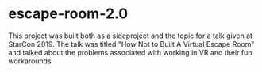# escape-room-2.0

This project was built both as a sideproject and the topic for a talk given at StarCon 2019. The talk was titled "How Not to Built A Virtual Escape Room" and talked about the problems associated with working in VR and their fun workarounds
